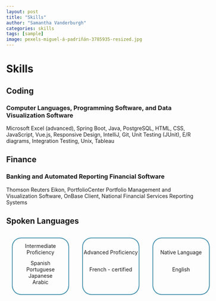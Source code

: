```yaml
---
layout: post
title: "Skills"
author: "Samantha Vanderburgh"
categories: skills
tags: [sample]
image: pexels-miguel-á-padriñán-3785935-resized.jpg
---
```


<html>
<h1> Skills </h1>

<h2>Coding</h2>
<h3>Computer Languages, Programming Software, and Data Visualization Software</h3>
<p>Microsoft Excel (advanced), Spring Boot, Java, PostgreSQL, HTML, CSS,
JavaScript, Vue.js, Responsive Design, IntelliJ, Git, Unit Testing (JUnit), E/R diagrams, Integration Testing, Unix, Tableau</p>

<h2>Finance</h2>
<h3>Banking and Automated Reporting Financial Software</h3>
Thomson Reuters Eikon, PortfolioCenter Portfolio Management and Visualization Software,
OnBase Client, National Financial Services Reporting Systems

<h2>Spoken Languages</h2>
<div class="grid-container">
      <div class="grid-left">
         <div class="level">Intermediate Proficiency</div>
         <div class="languages">
            Spanish <br>
            Portuguese <br>
            Japanese <br>
            Arabic
          </div>
      </div>
      <div class="grid-center">
         <div class="level">Advanced Proficiency</div>
         <div class="languages">French - certified</div>
     </div>
      <div class="grid-right">
         <div class="level">Native Language</div>
         <div class="languages">English</div>
     </div>
</div>
</html>

<style>
      .grid-container {
        display: grid;
        grid-template-areas: 'left center right';
        grid-template-columns: repeat(3, 1fr);
        grid-template-rows: 80px;
        grid-gap: 5px;
        width: 360px;
      }
      .grid-left,
      .grid-center,
      .grid-right {
            border-radius: 25px;
            border: 2px solid #54b3d6;
            display: grid;
            align-items: start;
            justify-content: center;
            border-style: ridge;
            width: 150px;
            block-size: 150px;
            margin: 15px;
      }
      .grid-left {
            grid-area: left;
      }
      .grid-center{
            grid-area: center;
      }
      .grid-right {
            grid-area: right;
      }
      .level {
              text-align: center;     
              margin: auto;
      }
      .languages {
              text-align: center; 
              margin-top: 0;
      }
</style>
